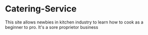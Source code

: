 # Catering-Service
This site allows newbies in kitchen industry to learn how to cook as a beginner to pro.
It's a sore proprietor business
